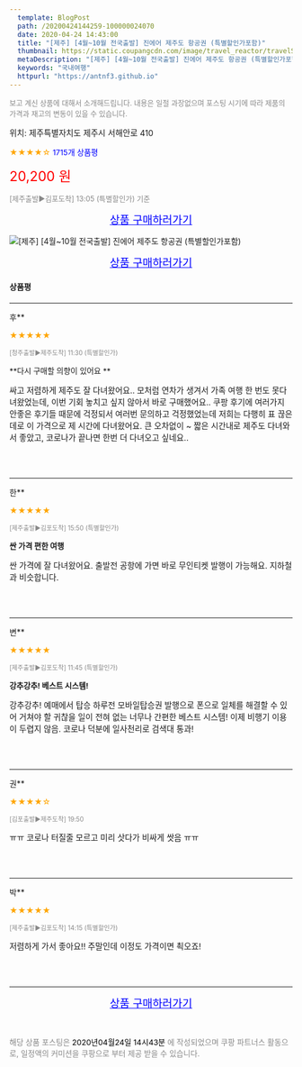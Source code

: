 ```yaml
---
  template: BlogPost
  path: /20200424144259-100000024070
  date: 2020-04-24 14:43:00
  title: "[제주] [4월~10월 전국출발] 진에어 제주도 항공권 (특별할인가포함)"
  thumbnail: https://static.coupangcdn.com/image/travel_reactor/travelSeller/common/A00071512/2bad4858-d16a-47ae-a17a-ca253f739db2.jpg
  metaDescription: "[제주] [4월~10월 전국출발] 진에어 제주도 항공권 (특별할인가포함),국내여행"
  keywords: "국내여행"
  httpurl: "https://antnf3.github.io"
---
```

  
<span style="color: #888;font-size:0.8rem">보고 계신 상품에 대해서 소개해드립니다.
내용은 일절 과장없으며 포스팅 시기에 따라 제품의 가격과 재고의 변동이 있을 수 있습니다.</span>
  
<span style="font-size: 0.9rem;">위치: 제주특별자치도 제주시 서해안로 410 </span>
  
<span style="color: orange;">★★★★☆</span> <span style="color: blue;font-size: 0.85rem;">1715개 상품평</span>
  
<span style="color: red;font-size: 1.5rem;">20,200 원</span>
  
<span style="color: #888;font-size:0.8rem"> [제주출발▶김포도착] 13:05 (특별할인가) 기준</span>



<p align="center"><a href="http://me2.do/GeYo6vBO" style="font-size: 1.2rem; color: blue;">상품 구매하러가기</a></p>

![[제주] [4월~10월 전국출발] 진에어 제주도 항공권 (특별할인가포함)](https://image15.coupangcdn.com/image/travelSeller/common/A00071512/519d5c62-cead-4789-b8c4-78b46295ac7e.jpg)

<p align="center"><a href="http://me2.do/GeYo6vBO" style="font-size: 1.2rem; color: blue;">상품 구매하러가기</a></p>

#### 상품평
  
---
  
후**
    
<span style="color: orange;">★★★★★</span>
    
<span style="color: #888;font-size:0.7rem">[청주출발▶제주도착] 11:30 (특별할인가)</span>
    
<span style="font-size:0.85rem">**다시 구매할 의향이 있어요 **</span>
    
<span style="font-size: 0.9rem;">싸고 저렴하게 제주도 잘 다녀왔어요.. 모처럼 연차가 생겨서 가족 여행 한 번도 못다녀왔었는데, 이번 기회 놓치고 싶지 않아서 바로 구매했어요.. 쿠팡 후기에 여러가지 안좋은 후기들 때문에 걱정되서 여러번 문의하고 걱정했었는데 
저희는 다행히 표 끊은 데로 이 가격으로 제 시간에 다녀왔어요. 큰 오차없이 ~
짧은 시간내로 제주도 다녀와서 좋았고, 코로나가 끝나면 한번 더 다녀오고 싶네요..</span>
    
<br>
<br>

---
  
한**
    
<span style="color: orange;">★★★★★</span>
    
<span style="color: #888;font-size:0.7rem"> [제주출발▶김포도착] 15:50 (특별할인가)</span>
    
<span style="font-size:0.85rem">**싼 가격 편한 여행**</span>
    
<span style="font-size: 0.9rem;">싼 가격에 잘 다녀왔어요. 출발전 공항에 가면 바로 무인티켓 발행이 가능해요. 지하철과 비슷합니다.</span>
    
<br>
<br>

---
  
변**
    
<span style="color: orange;">★★★★★</span>
    
<span style="color: #888;font-size:0.7rem">[제주출발▶김포도착] 11:45 (특별할인가)</span>
    
<span style="font-size:0.85rem">**강추강추! 베스트 시스템!**</span>
    
<span style="font-size: 0.9rem;">강추강추! 예매에서 탑승 하루전 모바일탑승권 발행으로 폰으로 일체를 해결할 수 있어 거쳐야 할 귀찮을 일이 전혀 없는 너무나 간편한 베스트 시스템! 이제 비행기 이용이 두렵지 않음. 코로나 덕분에 일사천리로 검색대 통과!</span>
    
<br>
<br>

---
  
권**
    
<span style="color: orange;">★★★★☆</span>
    
<span style="color: #888;font-size:0.7rem"> [김포출발▶제주도착] 19:50</span>
    

    
<span style="font-size: 0.9rem;">ㅠㅠ
코로나 터질줄 모르고
미리 삿다가
비싸게 쌋음
ㅠㅠ</span>
    
<br>
<br>

---
  
박**
    
<span style="color: orange;">★★★★★</span>
    
<span style="color: #888;font-size:0.7rem"> [제주출발▶김포도착] 14:15 (특별할인가)</span>
    

    
<span style="font-size: 0.9rem;">저렴하게 가서 좋아요!! 
주말인데 이정도 가격이면 쵝오죠!</span>
    
<br>
<br>


  
---
  
<p align="center"><a href="http://me2.do/GeYo6vBO" style="font-size: 1.2rem; color: blue;">상품 구매하러가기</a></p>
  
<br>
  
<span style="font-size: 0.85rem; color: #888;">해당 상품 포스팅은 <span style="color: #000;"> 2020년04월24일 14시43분 </span> 에 작성되었으며 쿠팡 파트너스 활동으로, 일정액의 커미션을 쿠팡으로 부터 제공 받을 수 있습니다.</span>